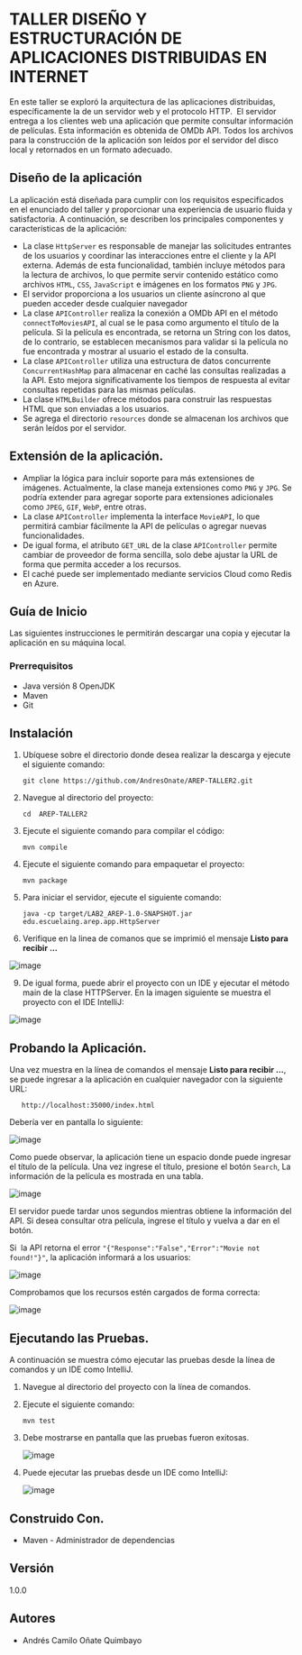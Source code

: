 # TALLER DISEÑO Y ESTRUCTURACIÓN DE APLICACIONES DISTRIBUIDAS EN INTERNET

En este taller se exploró la arquitectura de las aplicaciones distribuidas, específicamente la de un servidor web y el protocolo HTTP.   El servidor entrega a los clientes web una aplicación que  permite consultar información de películas. Esta información es obtenida de OMDb API. Todos los archivos para la construcción de la aplicación son leídos por el servidor del disco local y retornados en un formato adecuado.

## Diseño de la aplicación

La aplicación está diseñada para cumplir con los requisitos especificados en el enunciado del taller y proporcionar una experiencia de usuario fluida y satisfactoria. A continuación, se describen los principales componentes y características de la aplicación:

- La clase `HttpServer` es responsable de manejar las solicitudes entrantes de los usuarios y coordinar las interacciones entre el cliente y la API externa. Además de esta funcionalidad, también incluye métodos para la lectura de archivos, lo que permite servir contenido estático como archivos `HTML`, `CSS`, `JavaScript` e imágenes en los formatos `PNG` y `JPG`.
- El servidor proporciona a los usuarios un cliente asíncrono al que pueden acceder desde cualquier navegador
- La clase `APIController` realiza la conexión a OMDb API en el método `connectToMoviesAPI`, al cual se le pasa como argumento el título de la película. Si la película es encontrada, se retorna un String con los datos, de lo contrario, se establecen mecanismos para validar si la película no fue encontrada y mostrar al usuario el estado de la consulta.
- La clase `APIController` utiliza una estructura de datos concurrente `ConcurrentHashMap` para almacenar en caché las consultas realizadas a la API. Esto mejora significativamente los tiempos de respuesta al evitar consultas repetidas para las mismas películas.
- La clase `HTMLBuilder` ofrece métodos para construir las respuestas HTML que son enviadas a los usuarios.
- Se agrega el directorio `resources` donde se almacenan los archivos que serán leídos por el servidor.


## Extensión de la aplicación.

-   Ampliar la lógica para incluir soporte para más extensiones de imágenes. Actualmente, la clase maneja extensiones como `PNG` y `JPG`. Se podría extender para agregar soporte para extensiones adicionales como `JPEG`, `GIF`, `WebP`, entre otras.
-  La clase `APIController` implementa la interface `MovieAPI`,  lo que permitirá cambiar fácilmente la API de películas o agregar nuevas funcionalidades.
-  De igual forma, el atributo `GET_URL` de la clase `APIController` permite cambiar de proveedor de forma sencilla, solo debe ajustar la URL de forma que permita acceder a los recursos.
-  El caché puede ser implementado mediante servicios Cloud como Redis en Azure.


## Guía de Inicio

Las siguientes instrucciones le permitirán descargar una copia y ejecutar la aplicación en su máquina local.

### Prerrequisitos

- Java versión 8 OpenJDK
- Maven
- Git

## Instalación 

1. Ubíquese sobre el directorio donde desea realizar la descarga y ejecute el siguiente comando:
   
     ``` git clone https://github.com/AndresOnate/AREP-TALLER2.git ```

2. Navegue al directorio del proyecto:
   
      ``` cd  AREP-TALLER2 ```

3. Ejecute el siguiente comando para compilar el código:

      ``` mvn compile ```

5.  Ejecute el siguiente comando para empaquetar el proyecto:
   
      ``` mvn package ``` 

6. Para iniciar el servidor, ejecute el siguiente comando:

    ``` java -cp target/LAB2_AREP-1.0-SNAPSHOT.jar edu.escuelaing.arep.app.HttpServer ```

7. Verifique en la linea de comanos que se imprimió el mensaje **Listo para recibir ...**
   
![image](https://github.com/AndresOnate/AREP-TALLER2/assets/63562181/9481e3f9-ce23-4280-912d-65c9fe3bcb8f)


9. De igual forma, puede abrir el proyecto con un IDE y ejecutar el método main de la clase HTTPServer. En la imagen siguiente se muestra el proyecto con el IDE IntelliJ:

![image](https://github.com/AndresOnate/AREP-TALLER2/assets/63562181/28b63961-3560-415c-8081-9a6c04f2a8eb)


## Probando la Aplicación.  

Una vez muestra en la línea de comandos el mensaje **Listo para recibir ...**, se puede ingresar a la aplicación en cualquier navegador con la siguiente URL:

       http://localhost:35000/index.html

Debería ver en pantalla lo siguiente:

![image](https://github.com/AndresOnate/AREP-TALLER2/assets/63562181/4eeed7ea-295a-438f-9a53-f0a2d9951462)


Como puede observar, la aplicación tiene un espacio donde puede ingresar el título de la película. Una vez ingrese el título, presione el botón `Search`, 
La información de la película es mostrada en una tabla.

![image](https://github.com/AndresOnate/AREP-TALLER2/assets/63562181/0e1ae431-d25d-4e03-8937-f0dceb70dee4)


El servidor puede tardar unos segundos mientras obtiene la información del API.  Si desea consultar otra película, ingrese el título y vuelva a dar en el botón. 

Si  la API retorna el error `"{"Response":"False","Error":"Movie not found!"}"`, la aplicación informará a los usuarios:

![image](https://github.com/AndresOnate/AREP-TALLER2/assets/63562181/2c9a2b8c-01e5-4c1f-9c37-dccfccdd107c)

Comprobamos que los recursos estén cargados de forma correcta:

![image](https://github.com/AndresOnate/AREP-TALLER2/assets/63562181/3ee741b9-f24f-401d-abac-3e99b144a06d)


## Ejecutando las Pruebas.  

A continuación se muestra cómo ejecutar las pruebas desde la línea de comandos y un IDE como IntelliJ.

1. Navegue al directorio del proyecto con la línea de comandos.
2. Ejecute el siguiente comando:
   
   ``` mvn test ```
3. Debe mostrarse en pantalla que las pruebas fueron exitosas.

   ![image](https://github.com/AndresOnate/AREP-TALLER1/assets/63562181/dfa43a9e-6c48-474a-95f2-89a070904051)

4. Puede ejecutar las pruebas desde un IDE como IntelliJ:

   ![image](https://github.com/AndresOnate/AREP-TALLER1/assets/63562181/68fbe63e-15e1-4564-b37b-947f620f0754)

## Construido Con. 

- Maven - Administrador de dependencias

## Versión

1.0.0

## Autores

- Andrés Camilo Oñate Quimbayo

